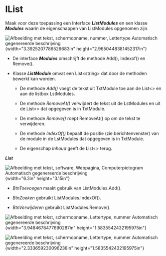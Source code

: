 # IList

Maak voor deze toepassing een Interface ***ListModules*** en een klasse
***Modules*** waarin de eigenschappen van ListModules opgenomen zijn.

![Afbeelding met tekst, schermopname, nummer, Lettertype Automatisch
gegenereerde
beschrijving](./media/image1.png){width="3.3925207786526683in"
height="2.9650448381452317in"}

-   De interface ***Modules*** omschrijft de methode Add(), Indexof() en
    Remove().

-   Klasse ***ListModule*** omvat een List\<string\> dat door de
    methoden bewerkt kan worden.

    -   De methode *Add()* voegt de tekst uit TxtModule toe aan de
        List\<\> en aan de listbox LstModules.

    -   De methode *RemoveAt()* verwijdert de tekst uit de LstModules en
        uit de List\<\> dat opgegeven is in TxtModule.

    -   De methode *Remove()* roept RemoveAt() op om de tekst te
        verwijderen.

    -   De methode *IndexOf()* bepaalt de positie (zie berichtenvenster)
        van de module in de LstModules dat opgegeven is in TxtModule.

    -   De eigenschap *Inhoud* geeft de List\<\> terug.

***List***

![Afbeelding met tekst, software, Webpagina, Computerpictogram
Automatisch gegenereerde beschrijving](./media/image2.png){width="6.3in"
height="3.15in"}

-   *BtnToevoegen* maakt gebruik van ListModules.Add().

-   *BtnZoeken* gebruikt ListModules.IndexOf().

-   *BtnVerwijderen* gebruikt ListModules.Remove().

![Afbeelding met tekst, schermopname, Lettertype, nummer Automatisch
gegenereerde
beschrijving](./media/image3.png){width="3.9484678477690287in"
height="1.5835542432195975in"}

![Afbeelding met tekst, schermopname, Lettertype, nummer Automatisch
gegenereerde
beschrijving](./media/image4.png){width="2.333659230096238in"
height="1.5835542432195975in"}
